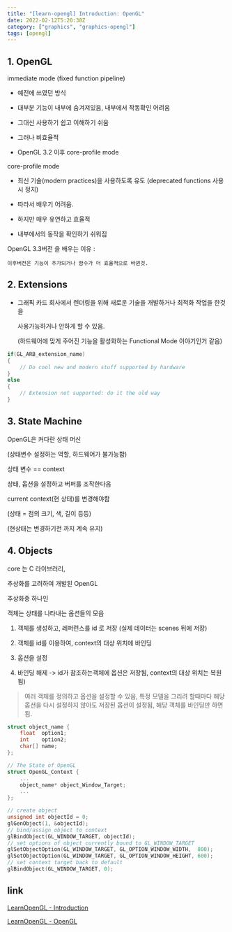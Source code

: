 ```yaml
---
title: "[learn-opengl] Introduction: OpenGL"
date: 2022-02-12T5:20:38Z
category: ["graphics", "graphics-opengl"]
tags: [opengl]
---
```


## 1. OpenGL

immediate mode (fixed function pipeline)

- 예전에 쓰였던 방식

- 대부분 기능이 내부에 숨겨져있음, 내부에서 작동확인 어려움

- 그대신 사용하기 쉽고 이해하기 쉬움

- 그러나 비효율적

- OpenGL 3.2 이후 core-profile mode

core-profile mode

- 최신 기술(modern practices)을 사용하도록 유도 (deprecated functions 사용시 정지)

- 따라서 배우기 어려움.

- 하지만 매우 유연하고 효율적

- 내부에서의 동작을 확인하기 쉬워짐

OpenGL 3.3버전 을 배우는 이유 :

    이후버전은 기능이 추가되거나 함수가 더 효율적으로 바뀐것.

## 2. Extensions

- 그래픽 카드 회사에서 렌더링을 위해 새로운 기술을 개발하거나 최적화 작업을 한것을

  사용가능하거나 안하게 할 수 있음.

  (하드웨어에 맞게 주어진 기능을 활성화하는 Functional Mode 이야기인거 같음)

```cpp
if(GL_ARB_extension_name)
{
    // Do cool new and modern stuff supported by hardware
}
else
{
    // Extension not supported: do it the old way
}
```

## 3. State Machine

OpenGL은 커다란 상태 머신

(상태변수 설정하는 역할, 하드웨어가 불가능함)

상태 변수 == context

상태, 옵션을 설정하고 버퍼를 조작한다음

current context(현 상태)를 변경해야함

(상태 = 점의 크기, 색, 길이 등등)

(현상태는 변경하기전 까지 계속 유지)

## 4. Objects

core 는 C 라이브러리,

추상화를 고려하여 개발된 OpenGL

추상화중 하나인

객체는 상태를 나타내는 옵션들의 모음

1. 객체를 생성하고, 레퍼런스를 id 로 저장 (실제 데이터는 scenes 뒤에 저장)

2. 객체를 id를 이용하여, context의 대상 위치에 바인딩

3. 옵션을 설정

4. 바인딩 해제 -> id가 참조하는객체에 옵션은 저장됨, context의 대상 위치는 복원됨)

> 여러 객체를 정의하고 옵션을 설정할 수 있음, 특정 모델을 그리려 할때마다 해당 옵션을 다시 설정하지 않아도 저장된 옵션이 설정됨, 해당 객체를 바인딩만 하면됨.

```cpp
struct object_name {
    float  option1;
    int    option2;
    char[] name;
};

// The State of OpenGL
struct OpenGL_Context {
  	...
  	object_name* object_Window_Target;
  	...
};

// create object
unsigned int objectId = 0;
glGenObject(1, &objectId);
// bind/assign object to context
glBindObject(GL_WINDOW_TARGET, objectId);
// set options of object currently bound to GL_WINDOW_TARGET
glSetObjectOption(GL_WINDOW_TARGET, GL_OPTION_WINDOW_WIDTH,  800);
glSetObjectOption(GL_WINDOW_TARGET, GL_OPTION_WINDOW_HEIGHT, 600);
// set context target back to default
glBindObject(GL_WINDOW_TARGET, 0);
```

## link

[LearnOpenGL - Introduction](https://learnopengl.com/Introduction)

[LearnOpenGL - OpenGL](https://learnopengl.com/Getting-started/OpenGL)
